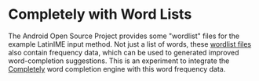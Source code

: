 # Completely with Word Lists

The Android Open Source Project provides some "wordlist" files for the example LatinIME input method.
Not just a list of words, these [wordlist files](https://android.googlesource.com/platform/packages/inputmethods/LatinIME/+/master/dictionaries/sample.combined) also contain frequency data,
which can be used to generated improved word-completion suggestions.
This is an experiment to integrate the [Completely](https://github.com/fmmfonseca/completely) word completion engine with this word frequency data.